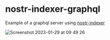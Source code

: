 # nostr-indexer-graphql

Example of a graphql server using [nostr-indexer](https://github.com/LightningK0ala/nostr-indexer/blob/main/README.md)

![Screenshot 2023-01-29 at 09 49 26](https://user-images.githubusercontent.com/1495499/215319007-4ad742dd-bd62-4cdb-8fe2-63094492c8eb.png)
